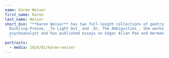 ```yaml
---
name: Karen Weiser
first_name: Karen
last_name: Weiser
short_bio: "**Karen Weiser** has two full-length collections of poetry from Ugly
  Duckling Presse, _To Light Out_ and _Or, The Ambiguities_. She works as a
  psychoanalyst and has published essays on Edgar Allan Poe and Herman Melville.
  "
portraits:
  - media: 2024/01/karen-weiser
---
```

